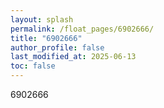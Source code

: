 ```yaml
---
layout: splash
permalink: /float_pages/6902666/
title: "6902666"
author_profile: false
last_modified_at: 2025-06-13
toc: false
---
```

 
6902666
